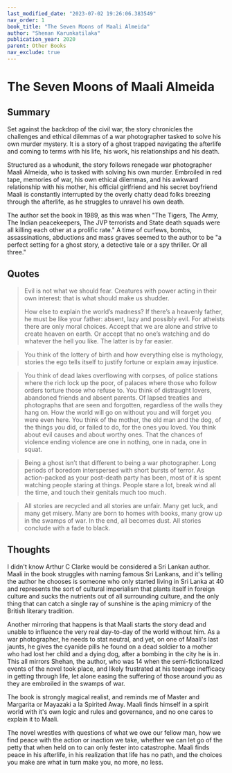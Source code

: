 ```yaml
---
last_modified_date: "2023-07-02 19:26:06.383549"
nav_order: 1
book_title: "The Seven Moons of Maali Almeida"
author: "Shenan Karunkatilaka"
publication_year: 2020
parent: Other Books
nav_exclude: true
---
```


# The Seven Moons of Maali Almeida

## Summary
Set against the backdrop of the civil war, the story chronicles the challenges and ethical dilemmas of a war photographer tasked to solve his own murder mystery. It is a story of a ghost trapped navigating the afterlife and coming to terms with his life, his work, his relationships and his death.

Structured as a whodunit, the story follows renegade war photographer Maali Almeida, who is tasked with solving his own murder. Embroiled in red tape, memories of war, his own ethical dilemmas, and his awkward relationship with his mother, his official girlfriend and his secret boyfriend Maali is constantly interrupted by the overly chatty dead folks breezing through the afterlife, as he struggles to unravel his own death.

The author set the book in 1989, as this was when "The Tigers, The Army, The Indian peacekeepers, The JVP terrorists and State death squads were all killing each other at a prolific rate." A time of curfews, bombs, assassinations, abductions and mass graves seemed to the author to be "a perfect setting for a ghost story, a detective tale or a spy thriller. Or all three."

## Quotes
> Evil is not what we should fear. Creatures with power acting in their own interest: that is what should make us shudder.
>
> How else to explain the world’s madness? If there’s a heavenly father, he must be like your father: absent, lazy and possibly evil. For atheists there are only moral choices. Accept that we are alone and strive to create heaven on earth. Or accept that no one’s watching and do whatever the hell you like. The latter is by far easier.

> You think of the lottery of birth and how everything else is mythology, stories the ego tells itself to justify fortune or explain away injustice.

> You think of dead lakes overflowing with corpses, of police stations where the rich lock up the poor, of palaces where those who follow orders torture those who refuse to. You think of distraught lovers, abandoned friends and absent parents. Of lapsed treaties and photographs that are seen and forgotten, regardless of the walls they hang on. How the world will go on without you and will forget you were even here. You think of the mother, the old man and the dog, of the things you did, or failed to do, for the ones you loved. You think about evil causes and about worthy ones. That the chances of violence ending violence are one in nothing, one in nada, one in squat.

> Being a ghost isn’t that different to being a war photographer. Long periods of boredom interspersed with short bursts of terror. As action-packed as your post-death party has been, most of it is spent watching people staring at things. People stare a lot, break wind all the time, and touch their genitals much too much.

> All stories are recycled and all stories are unfair. Many get luck, and many get misery. Many are born to homes with books, many grow up in the swamps of war. In the end, all becomes dust. All stories conclude with a fade to black.

## Thoughts
I didn't know Arthur C Clarke would be considered a Sri Lankan author. Maali in the book struggles with naming famous Sri Lankans, and it's telling the author he chooses is someone who only started living in Sri Lanka at 40 and represents the sort of cultural imperialism that plants itself in foreign culture and sucks the nutrients out of all surrounding culture, and the only thing that can catch a single ray of sunshine is the aping mimicry of the British literary tradition.

Another mirroring that happens is that Maali starts the story dead and unable to influence the very real day-to-day of the world without him. As a war photographer, he needs to stat neutral, and yet, on one of Maali's last jaunts, he gives the cyanide pills he found on a dead soldier to a mother who had lost her child and a dying dog, after a bombing in the city he is in. This all mirrors Shehan, the author, who was 14 when the semi-fictionalized events of the novel took place, and likely frustrated at his teenage inefficacy in getting through life, let alone easing the suffering of those around you as they are embroiled in the swamps of war.

The book is strongly magical realist, and reminds me of Master and Margarita or Mayazaki a la Spirited Away. Maali finds himself in a spirit world with it's own logic and rules and governance, and no one cares to explain it to Maali.

The novel wrestles with questions of what we owe our fellow man, how we find peace with the action or inaction we take, whether we can let go of the petty that when held on to can only fester into catastrophe. Maali finds peace in his afterlife, in his realization that life has no path, and the choices you make are what in turn make you, no more, no less.